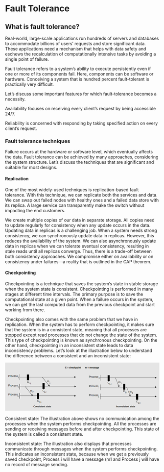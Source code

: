 <h1>Fault Tolerance</h1>

<h2>What is fault tolerance?</h2>
Real-world, large-scale applications run hundreds of servers and databases to accommodate billions of users’ requests 
and store significant data. These applications need a mechanism that helps with data safety 
and eschews the recalculation of computationally intensive tasks by avoiding a single point of failure.

Fault tolerance refers to a system’s ability to execute persistently even if one or more of its components fail. 
Here, components can be software or hardware. Conceiving a system that is hundred percent fault-tolerant 
is practically very difficult.

Let’s discuss some important features for which fault-tolerance becomes a necessity.

Availability focuses on receiving every client’s request by being accessible 24/7.

Reliability is concerned with responding by taking specified action on every client’s request.

<h3>Fault tolerance techniques</h3>
Failure occurs at the hardware or software level, which eventually affects the data. 
Fault tolerance can be achieved by many approaches, considering the system structure. 
Let’s discuss the techniques that are significant and suitable for most designs.

<h4>Replication</h4>
One of the most widely-used techniques is replication-based fault tolerance. With this technique, 
we can replicate both the services and data. We can swap out failed nodes with healthy ones and a failed data store 
with its replica. A large service can transparently make the switch without impacting the end customers.

We create multiple copies of our data in separate storage. All copies need to update regularly for consistency 
when any update occurs in the data. Updating data in replicas is a challenging job. When a system needs strong consistency, 
we can synchronously update data in replicas. However, this reduces the availability of the system. 
We can also asynchronously update data in replicas when we can tolerate eventual consistency, 
resulting in stale reads until all replicas converge. Thus, there is a trade-off between both consistency approaches. 
We compromise either on availability or on consistency under failures—a reality that is outlined in the CAP theorem.

<h4>Checkpointing</h4>
Checkpointing is a technique that saves the system’s state in stable storage when the system state is consistent. 
Checkpointing is performed in many stages at different time intervals. The primary purpose is 
to save the computational state at a given point. When a failure occurs in the system, 
we can get the last computed data from the previous checkpoint and start working from there.

Checkpointing also comes with the same problem that we have in replication. When the system has to perform checkpointing, 
it makes sure that the system is in a consistent state, meaning that all processes are stopped except read processes 
that do not change the state of the system. This type of checkpointing is known as synchronous checkpointing. 
On the other hand, checkpointing in an inconsistent state leads to data inconsistency problems. 
Let’s look at the illustration below to understand the difference between a consistent and an inconsistent state:

![img.png](attachment03.png)

Consistent state: The illustration above shows no communication among the processes when the system performs checkpointing. 
All the processes are sending or receiving messages before and after checkpointing. 
This state of the system is called a consistent state.

Inconsistent state: The illustration also displays that processes communicate through messages when the system performs checkpointing. 
This indicates an inconsistent state, because when we get a previously saved checkpoint, Process i will have a message 
(m1 and Process j will have no record of message sending.
